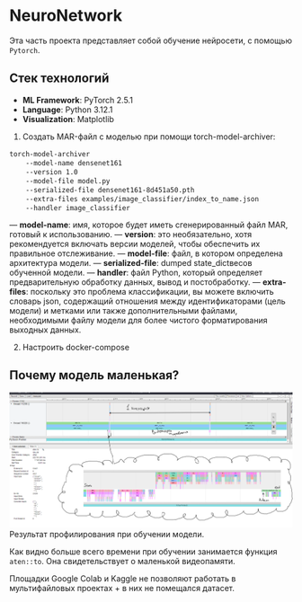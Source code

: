 # NeuroNetwork

Эта часть проекта представляет собой обучение нейросети, с помощью `Pytorch`.

## Стек технологий

- **ML Framework**: PyTorch 2.5.1
- **Language**: Python 3.12.1
- **Visualization**: Matplotlib


1. Создать MAR-файл с моделью при помощи torch-model-archiver:
```
torch-model-archiver 
    --model-name densenet161
    --version 1.0
    --model-file model.py
    --serialized-file densenet161-8d451a50.pth
    --extra-files examples/image_classifier/index_to_name.json
    --handler image_classifier
```

— **model-name**: имя, которое будет иметь сгенерированный файл MAR, готовый к использованию.
— **version**: это необязательно, хотя рекомендуется включать версии моделей, чтобы обеспечить их правильное отслеживание.
— **model-file**: файл, в котором определена архитектура модели.
— **serialized-file**: dumped state_dictвесов обученной модели.
— **handler**: файл Python, который определяет предварительную обработку данных, вывод и постобработку.
— **extra-files**: поскольку это проблема классификации, вы можете включить словарь json, содержащий отношения между идентификаторами (цель модели) и метками или также дополнительными файлами, необходимыми файлу модели для более чистого форматирования выходных данных.

2. Настроить docker-compose





## Почему модель маленькая?
![Screen Shot](assets/profiler.png)
Результат профилирования при обучении модели.

Как видно больше всего времени при обучении занимается функция ```aten::to```. Она свидетельствует о маленькой видеопамяти.

Площадки Google Colab и Kaggle не позволяют работать в мультифайловых проектах + в них не помещался датасет.

